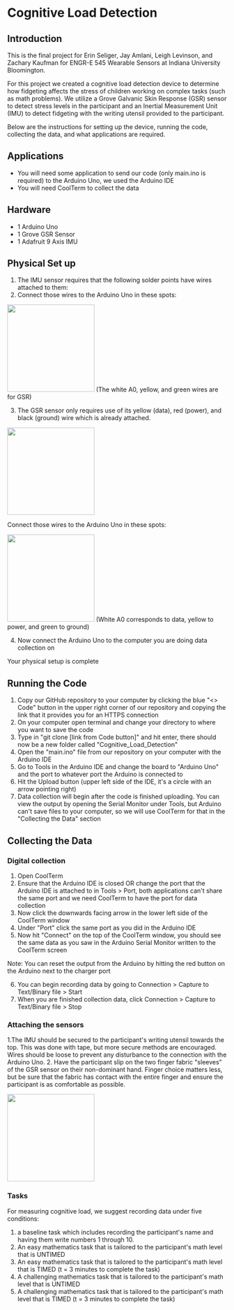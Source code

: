 # Cognitive Load Detection
## Introduction
This is the final project for Erin Seliger, Jay Amlani, Leigh Levinson, and Zachary Kaufman for ENGR-E 545 Wearable Sensors at Indiana University Bloomington. 

For this project we created a cognitive load detection device to determine how fidgeting affects the stress of children working on complex tasks (such as math problems). We utilize a Grove Galvanic Skin Response (GSR) sensor to detect stress levels in the participant and an Inertial Measurement Unit (IMU) to detect fidgeting with the writing utensil provided to the participant. 

Below are the instructions for setting up the device, running the code, collecting the data, and what applications are required. 

## Applications
- You will need some application to send our code (only main.ino is required) to the Arduino Uno, we used the Arduino IDE
- You will need CoolTerm to collect the data

## Hardware
- 1 Arduino Uno
- 1 Grove GSR Sensor
- 1 Adafruit 9 Axis IMU

## Physical Set up
1. The IMU sensor requires that the following solder points have wires attached to them: 
2. Connect those wires to the Arduino Uno in these spots:
  
  <img src="https://user-images.githubusercontent.com/107963406/205525714-d5b1ef7e-7467-49ff-88d1-33261e368974.png" width="200px">
  (The white A0, yellow, and green wires are for GSR)
  
3. The GSR sensor only requires use of its yellow (data), red (power), and black (ground) wire which is already attached.

  <img src="https://user-images.githubusercontent.com/107963406/205525848-4c79115e-963d-48a6-a78a-4b2539461f2d.png" width="200px">
  
  Connect those wires to the Arduino Uno in these spots: 
  
  <img src="https://user-images.githubusercontent.com/107963406/205525714-d5b1ef7e-7467-49ff-88d1-33261e368974.png" width="200px">
  (White A0 corresponds to data, yellow to power, and green to ground)
  
4. Now connect the Arduino Uno to the computer you are doing data collection on

Your physical setup is complete

## Running the Code
1. Copy our GitHub repository to your computer by clicking the blue "<> Code" button in the upper right corner of our repository and copying the link that it provides you for an HTTPS connection
2. On your computer open terminal and change your directory to where you want to save the code
3. Type in "git clone [link from Code button]" and hit enter, there should now be a new folder called "Cognitive_Load_Detection"
4. Open the "main.ino" file from our repository on your computer with the Arduino IDE
5. Go to Tools in the Arduino IDE and change the board to "Arduino Uno" and the port to whatever port the Arduino is connected to
6. Hit the Upload button (upper left side of the IDE, it's a circle with an arrow pointing right)
7. Data collection will begin after the code is finished uploading. You can view the output by opening the Serial Monitor under Tools, but Arduino can't save files to your computer, so we will use CoolTerm for that in the "Collecting the Data" section

## Collecting the Data
### Digital collection
1. Open CoolTerm
2. Ensure that the Arduino IDE is closed OR change the port that the Arduino IDE is attached to in Tools > Port, both applications can't share the same port and we need CoolTerm to have the port for data collection
3. Now click the downwards facing arrow in the lower left side of the CoolTerm window
4. Under "Port" click the same port as you did in the Arduino IDE
5. Now hit "Connect" on the top of the CoolTerm window, you should see the same data as you saw in the Arduino Serial Monitor written to the CoolTerm screen

Note: You can reset the output from the Arduino by hitting the red button on the Arduino next to the charger port

6. You can begin recording data by going to Connection > Capture to Text/Binary file > Start
7. When you are finished collection data, click Connection > Capture to Text/Binary file > Stop

### Attaching the sensors
1.The IMU should be secured to the participant's writing utensil towards the top. This was done with tape, but more secure methods are encouraged. Wires should be loose to prevent any disturbance to the connection with the Arduino Uno. 
2. Have the participant slip on the two finger fabric "sleeves" of the GSR sensor on their non-dominant hand. Finger choice matters less, but be sure that the fabric has contact with the entire finger and ensure the participant is as comfortable as possible.

<img src="https://user-images.githubusercontent.com/107963406/205526588-235ccefc-44ab-45e0-ac57-48c21d14547d.png" width="200px">

### Tasks 
For measuring cognitive load, we suggest recording data under five conditions:
1. a baseline task which includes recording the participant's name and having them write numbers 1 through 10. 
2. An easy mathematics task that is tailored to the participant's math level that is UNTIMED 
3. An easy mathematics task that is tailored to the participant's math level that is TIMED (t = 3 minutes to complete the task)
4. A challenging mathematics task that is tailored to the participant's math level that is UNTIMED 
5. A challenging mathematics task that is tailored to the participant's math level that is TIMED (t = 3 minutes to complete the task)


